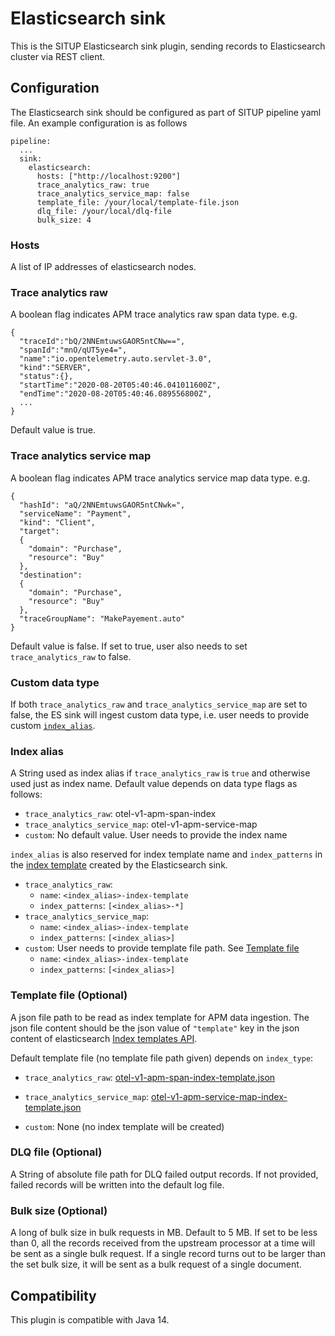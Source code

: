 # Elasticsearch sink

This is the SITUP Elasticsearch sink plugin, sending records to Elasticsearch cluster via REST client.

## Configuration

The Elasticsearch sink should be configured as part of SITUP pipeline yaml file. An example configuration is as follows

```$xslt
pipeline:
  ...
  sink:
    elasticsearch:
      hosts: ["http://localhost:9200"]
      trace_analytics_raw: true
      trace_analytics_service_map: false
      template_file: /your/local/template-file.json
      dlq_file: /your/local/dlq-file
      bulk_size: 4
``` 

### Hosts

A list of IP addresses of elasticsearch nodes.

### Trace analytics raw

A boolean flag indicates APM trace analytics raw span data type. e.g.

```$xslt
{
  "traceId":"bQ/2NNEmtuwsGAOR5ntCNw==",
  "spanId":"mnO/qUT5ye4=",
  "name":"io.opentelemetry.auto.servlet-3.0",
  "kind":"SERVER",
  "status":{},
  "startTime":"2020-08-20T05:40:46.041011600Z",
  "endTime":"2020-08-20T05:40:46.089556800Z",
  ...
}
```

Default value is true.

### Trace analytics service map

A boolean flag indicates APM trace analytics service map data type. e.g.

```$xslt
{
  "hashId": "aQ/2NNEmtuwsGAOR5ntCNwk=",
  "serviceName": "Payment",
  "kind": "Client",
  "target":
  {
    "domain": "Purchase",
    "resource": "Buy"
  },
  "destination":
  {
    "domain": "Purchase",
    "resource": "Buy"
  },
  "traceGroupName": "MakePayement.auto"
}
```

Default value is false. If set to true, user also needs to set `trace_analytics_raw` to false.

### Custom data type

If both `trace_analytics_raw` and `trace_analytics_service_map` are set to false, the ES sink will ingest custom data type, i.e.
user needs to provide custom [`index_alias`](#index_alias).

### <a name="index_alias"></a>Index alias

A String used as index alias if `trace_analytics_raw` is `true` and otherwise used just as index name. Default value depends on data type flags as follows:

- `trace_analytics_raw`: otel-v1-apm-span-index
- `trace_analytics_service_map`: otel-v1-apm-service-map  
- `custom`: No default value. User needs to provide the index name

`index_alias` is also reserved for index template name and `index_patterns` in the [index template](https://www.elastic.co/guide/en/elasticsearch/reference/7.8/index-templates.html) created by the Elasticsearch sink. 

- `trace_analytics_raw`: 
   - `name`: `<index_alias>-index-template` 
   - `index_patterns`: `[<index_alias>-*]`
- `trace_analytics_service_map`: 
   - `name`: `<index_alias>-index-template`
   - `index_patterns`: `[<index_alias>]`
- `custom`: User needs to provide template file path. See [Template file](#template_file)
   - `name`: `<index_alias>-index-template`
   - `index_patterns`: `[<index_alias>]`

### <a name="template_file"></a>Template file (Optional)

A json file path to be read as index template for APM data ingestion. The json file content should be the json value of
`"template"` key in the json content of elasticsearch [Index templates API](https://www.elastic.co/guide/en/elasticsearch/reference/7.8/index-templates.html).

Default template file (no template file path given) depends on `index_type`:

- `trace_analytics_raw`: [otel-v1-apm-span-index-template.json](https://github.com/opendistro-for-elasticsearch/simple-ingest-transformation-utility-pipeline/blob/master/situp-plugins/elasticsearch/src/main/resources/otel-v1-apm-span-index-template.json)

- `trace_analytics_service_map`: [otel-v1-apm-service-map-index-template.json](https://github.com/opendistro-for-elasticsearch/simple-ingest-transformation-utility-pipeline/blob/master/situp-plugins/elasticsearch/src/main/resources/otel-v1-apm-service-map-index-template.json)

- `custom`: None (no index template will be created)

### DLQ file (Optional)

A String of absolute file path for DLQ failed output records. 
If not provided, failed records will be written into the default log file.

### Bulk size (Optional)

A long of bulk size in bulk requests in MB. Default to 5 MB. If set to be less than 0, 
all the records received from the upstream processor at a time will be sent as a single bulk request. 
If a single record turns out to be larger than the set bulk size, it will be sent as a bulk request of a single document.

## Compatibility

This plugin is compatible with Java 14.